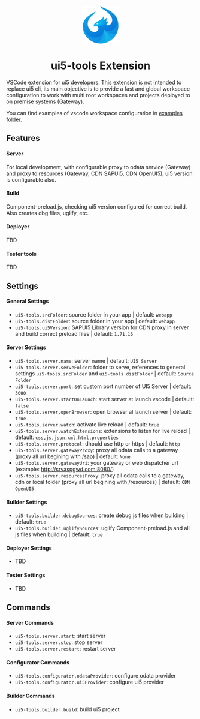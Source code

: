 <p align="center">
<img src="images/logo_blue.png" width="100" />
<h1 align="center">ui5-tools Extension</h1>
</p>

VSCode extension for ui5 developers. This extension is not intended to replace ui5 cli, its main objective is to provide a fast and global workspace configuration to work with multi root workspaces and projects deployed to on premise systems (Gateway).

You can find examples of vscode workspace configuration in [examples](examples) folder.

## Features

#### Server

For local development, with configurable proxy to odata service (Gateway) and proxy to resources (Gateway, CDN SAPUI5, CDN OpenUI5), ui5 version is configurable also.

#### Build

Component-preload.js, checking ui5 version configured for correct build. Also creates dbg files, uglify, etc.

#### Deployer

TBD

#### Tester tools

TBD

## Settings

#### General Settings

- `ui5-tools.srcFolder`: source folder in your app | default: `webapp`
- `ui5-tools.distFolder`: source folder in your app | default: `webapp`
- `ui5-tools.ui5Version`: SAPUI5 Library version for CDN proxy in server and build correct preload files | default: `1.71.16`

#### Server Settings

- `ui5-tools.server.name`: server name | default: `UI5 Server`
- `ui5-tools.server.serveFolder`: folder to serve, references to general settings `ui5-tools.srcFolder` and `ui5-tools.distFolder` | default: `Source Folder`
- `ui5-tools.server.port`: set custom port number of UI5 Server | default: `3000`
- `ui5-tools.server.startOnLaunch`: start server at launch vscode | default: `false`
- `ui5-tools.server.openBrowser`: open browser al launch server | default: `true`
- `ui5-tools.server.watch`: activate live reload | default: `true`
- `ui5-tools.server.watchExtensions`: extensions to listen for live reload | default: `css,js,json,xml,html,properties`
- `ui5-tools.server.protocol`: dhould use http or https | default: `http`
- `ui5-tools.server.gatewayProxy`: proxy all odata calls to a gateway (proxy all url begining with /sap) | default: `None`
- `ui5-tools.server.gatewayUri`: your gateway or web dispatcher url (example: http://srvaspgwd.com:8080/)
- `ui5-tools.server.resourcesProxy`: proxy all odata calls to a gateway, cdn or local folder (proxy all url begining with /resources) | default: `CDN OpenUI5`

#### Builder Settings

- `ui5-tools.builder.debugSources`: create debug js files when building | default: `true`
- `ui5-tools.builder.uglifySources`: uglify Component-preload.js and all js files when building | default: `true`

#### Deployer Settings

- TBD

#### Tester Settings

- TBD

## Commands

#### Server Commands

- `ui5-tools.server.start`: start server
- `ui5-tools.server.stop`: stop server
- `ui5-tools.server.restart`: restart server

#### Configurator Commands

- `ui5-tools.configurator.odataProvider`: configure odata provider
- `ui5-tools.configurator.ui5Provider`: configure ui5 provider

#### Builder Commands

- `ui5-tools.builder.build`: build ui5 project
